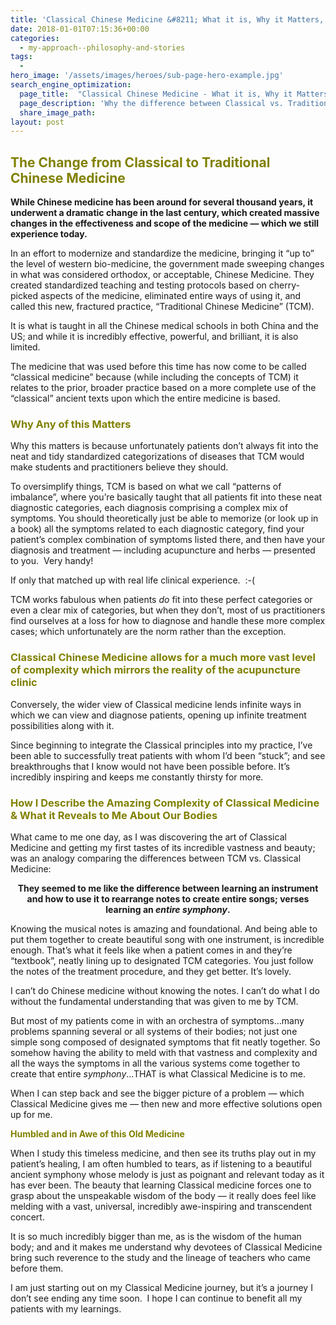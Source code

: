 ```yaml
---
title: 'Classical Chinese Medicine &#8211; What it is, Why it Matters, and why I&#8217;m Moving Towards it in my Practice'
date: 2018-01-01T07:15:36+00:00
categories:
  - my-approach--philosophy-and-stories
tags:
  -
hero_image: '/assets/images/heroes/sub-page-hero-example.jpg'
search_engine_optimization:
  page_title:  "Classical Chinese Medicine - What it is, Why it Matters, and why I'm Moving Towards it in my Acupuncture Practice"
  page_description: 'Why the difference between Classical vs. Traditional Chinese Medicine matters, & how moving to Classical is helping improve my clinical success rates.'
  share_image_path:
layout: post
---
```

## <span style="color: #808000;">The Change from Classical to Traditional Chinese Medicine</span>

**While Chinese medicine has been around for several thousand years, it underwent a dramatic change in the last century, which created massive changes in the effectiveness and scope of the medicine &#8212; which we still experience today.**

In an effort to modernize and standardize the medicine, bringing it “up to” the level of western bio-medicine, the government made sweeping changes in what was considered orthodox, or acceptable, Chinese Medicine. They created standardized teaching and testing protocols based on cherry-picked aspects of the medicine, eliminated entire ways of using it, and called this new, fractured practice, “Traditional Chinese Medicine” (TCM).

It is what is taught in all the Chinese medical schools in both China and the US; and while it is incredibly effective, powerful, and brilliant, it is also limited.

The medicine that was used before this time has now come to be called “classical medicine” because (while including the concepts of TCM) it relates to the prior, broader practice based on a more complete use of the “classical” ancient texts upon which the entire medicine is based.

### <span style="color: #808000;">Why Any of this Matters</span>

Why this matters is because unfortunately patients don’t always fit into the neat and tidy standardized categorizations of diseases that TCM would make students and practitioners believe they should.

To oversimplify things, TCM is based on what we call &#8220;patterns of imbalance&#8221;, where you&#8217;re basically taught that all patients fit into these neat diagnostic categories, each diagnosis comprising a complex mix of symptoms. You should theoretically just be able to memorize (or look up in a book) all the symptoms related to each diagnostic category, find your patient&#8217;s complex combination of symptoms listed there, and then have your diagnosis and treatment &#8212; including acupuncture and herbs &#8212; presented to you.  Very handy!

If only that matched up with real life clinical experience.  :-(

TCM works fabulous when patients _do_ fit into these perfect categories or even a clear mix of categories, but when they don’t, most of us practitioners find ourselves at a loss for how to diagnose and handle these more complex cases; which unfortunately are the norm rather than the exception.

### <span style="color: #808000;">Classical Chinese Medicine allows for a much more vast level of complexity which mirrors the reality of the acupuncture clinic<br /> </span>

Conversely, the wider view of Classical medicine lends infinite ways in which we can view and diagnose patients, opening up infinite treatment possibilities along with it.

Since beginning to integrate the Classical principles into my practice, I’ve been able to successfully treat patients with whom I’d been “stuck”; and see breakthroughs that I know would not have been possible before. It’s incredibly inspiring and keeps me constantly thirsty for more.

### <span style="color: #808000;">How I Describe the Amazing Complexity of Classical Medicine & What it Reveals to Me About Our Bodies</span>

What came to me one day, as I was discovering the art of Classical Medicine and getting my first tastes of its incredible vastness and beauty; was an analogy comparing the differences between TCM vs. Classical Medicine:

<p style="text-align: center;">
  <strong>They seemed to me like the difference between learning an instrument and how to use it to rearrange notes to create entire songs; verses learning an <i>entire</i> <i>symphony</i>.</strong>
</p>

Knowing the musical notes is amazing and foundational. And being able to put them together to create beautiful song with one instrument, is incredible enough. That&#8217;s what it feels like when a patient comes in and they&#8217;re &#8220;textbook&#8221;, neatly lining up to designated TCM categories. You just follow the notes of the treatment procedure, and they get better. It&#8217;s lovely.

I can&#8217;t do Chinese medicine without knowing the notes. I can&#8217;t do what I do without the fundamental understanding that was given to me by TCM.

But most of my patients come in with an orchestra of symptoms&#8230;many problems spanning several or all systems of their bodies; not just one simple song composed of designated symptoms that fit neatly together. So somehow having the ability to meld with that vastness and complexity and all the ways the symptoms in all the various systems come together to create that entire _symphony_&#8230;THAT is what Classical Medicine is to me.

When I can step back and see the bigger picture of a problem &#8212; which Classical Medicine gives me &#8212; then new and more effective solutions open up for me.

**<span style="color: #808000;">Humbled and in Awe of this Old Medicine</span>**

When I study this timeless medicine, and then see its truths play out in my patient’s healing, I am often humbled to tears, as if listening to a beautiful ancient symphony whose melody is just as poignant and relevant today as it has ever been. The beauty that learning Classical medicine forces one to grasp about the unspeakable wisdom of the body &#8212; it really does feel like melding with a vast, universal, incredibly awe-inspiring and transcendent concert.

It is so much incredibly bigger than me, as is the wisdom of the human body; and and it makes me understand why devotees of Classical Medicine bring such reverence to the study and the lineage of teachers who came before them.

I am just starting out on my Classical Medicine journey, but it&#8217;s a journey I don&#8217;t see ending any time soon.  I hope I can continue to benefit all my patients with my learnings.